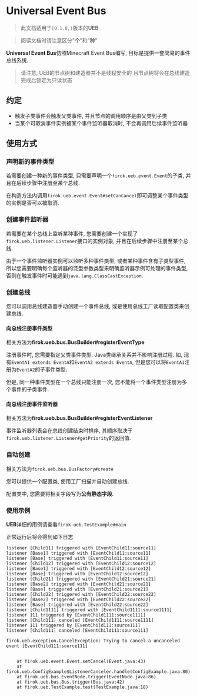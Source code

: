 # Universal Event Bus

> 此文档适用于`[0.1.0,)`版本的**UEB**

> 阅读文档时请注意区分"**个**"和"**种**"

**Universal Event Bus**仿照Minecraft Event Bus编写, 目标是提供一套简易的事件总线系统.

> 请注意, UEB的节点树和建造器并不是线程安全的
> 且节点树将会在总线建造完成后锁定为只读状态

## 约定

* 触发子类事件会触发父类事件, 并且节点的调用顺序是由父类到子类
* 当某个可取消事件实例被某个事件监听器取消时, 不会再调用后续事件监听器

## 使用方式

### 声明新的事件类型

若需要创建一种新的事件类型, 只需要声明一个`firok.ueb.event.Event`的子类, 并且在后续步骤中注册至某个总线.

在构造方法内调用`firok.ueb.event.Event#setCanCancel`即可调整某个事件类型的实例是否可以被取消.

### 创建事件监听器

若需要在某个总线上监听某种事件, 您需要创建一个实现了`firok.ueb.listener.Listener`接口的实例对象, 并且在后续步骤中注册至某个总线.

由于一个事件监听器实例可以监听多种事件类型, 或者某种事件含有子类型事件, 所以您需要明确每个监听器的泛型参数类型来明确监听器示例可处理的事件类型, 否则在触发事件时可能遇到`java.lang.ClassCastException`.

### 创建总线

您可以调用总线建造器手动创建一个事件总线, 或是使用总线工厂读取配置类来创建总线.

#### 向总线注册事件类型

相关方法为**firok.ueb.bus.BusBuilder#registerEventType**

注册事件时, 您需要指定父类事件类型. Java类继承关系并不影响注册过程. 如, 现有`EventA1 extends EventA`和`EventA2 extends EventA`, 但是您可以将`EventA1`注册为`EventA2`的子事件类型.

但是, 同一种事件类型在一个总线只能注册一次, 您不能将一个事件类型注册为多个事件的子类事件.

#### 向总线注册事件监听器

相关方法为**firok.ueb.bus.BusBuilder#registerEventListener**

事件监听器列表会在总线创建结束时排序, 其顺序取决于`firok.ueb.listener.Listener#getPriority`的返回值.

### 自动创建

相关方法为`firok.ueb.bus.BusFactory#create`

您可以提供一个配置类, 使用工厂扫描并自动创建总线.

配置类中, 您需要将相关字段写为**公有静态字段**.

### 使用示例

**UEB**详细的用例请查看`firok.ueb.TestExample#main`

正常运行后将会得到如下日志

```log
listener [Child11] triggered with [EventChild11:source11]
listener [Base1] triggered with [EventChild11:source11]
listener [Base] triggered with [EventChild11:source11]
listener [Child12] triggered with [EventChild12:source12]
listener [Base1] triggered with [EventChild12:source12]
listener [Base] triggered with [EventChild12:source12]
listener [Child21] triggered with [EventChild21:source21]
listener [Base2] triggered with [EventChild21:source21]
listener [Base] triggered with [EventChild21:source21]
listener [Child22] triggered with [EventChild22:source22]
listener [Base2] triggered with [EventChild22:source22]
listener [Base] triggered with [EventChild22:source22]
listener [Child1111] triggered with [EventChild1111:source1111]
listener 111 triggered by [EventChild1111:source1111]
listener [Child111] canceled [EventChild1111:source1111]
listener 111 triggered by [EventChild111:source111]
listener [Child111] canceled [EventChild111:source111]

firok.ueb.exception.CancelException: Trying to cancel a uncanceled event [EventChild111:source111]


	at firok.ueb.event.Event.setCancel(Event.java:43)
	at firok.ueb.ConfigExample$ListenerCanceler.handle(ConfigExample.java:80)
	at firok.ueb.bus.EventNode.trigger(EventNode.java:86)
	at firok.ueb.bus.Bus.trigger(Bus.java:42)
	at firok.ueb.TestExample.test(TestExample.java:18)
```
